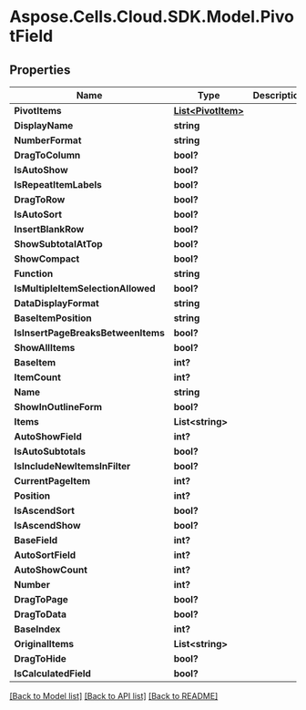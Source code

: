# Aspose.Cells.Cloud.SDK.Model.PivotField
## Properties

Name | Type | Description | Notes
------------ | ------------- | ------------- | -------------
**PivotItems** | [**List&lt;PivotItem&gt;**](PivotItem.md) |  | [optional] 
**DisplayName** | **string** |  | [optional] 
**NumberFormat** | **string** |  | [optional] 
**DragToColumn** | **bool?** |  | [optional] 
**IsAutoShow** | **bool?** |  | [optional] 
**IsRepeatItemLabels** | **bool?** |  | [optional] 
**DragToRow** | **bool?** |  | [optional] 
**IsAutoSort** | **bool?** |  | [optional] 
**InsertBlankRow** | **bool?** |  | [optional] 
**ShowSubtotalAtTop** | **bool?** |  | [optional] 
**ShowCompact** | **bool?** |  | [optional] 
**Function** | **string** |  | [optional] 
**IsMultipleItemSelectionAllowed** | **bool?** |  | [optional] 
**DataDisplayFormat** | **string** |  | [optional] 
**BaseItemPosition** | **string** |  | [optional] 
**IsInsertPageBreaksBetweenItems** | **bool?** |  | [optional] 
**ShowAllItems** | **bool?** |  | [optional] 
**BaseItem** | **int?** |  | [optional] 
**ItemCount** | **int?** |  | [optional] 
**Name** | **string** |  | [optional] 
**ShowInOutlineForm** | **bool?** |  | [optional] 
**Items** | **List&lt;string&gt;** |  | [optional] 
**AutoShowField** | **int?** |  | [optional] 
**IsAutoSubtotals** | **bool?** |  | [optional] 
**IsIncludeNewItemsInFilter** | **bool?** |  | [optional] 
**CurrentPageItem** | **int?** |  | [optional] 
**Position** | **int?** |  | [optional] 
**IsAscendSort** | **bool?** |  | [optional] 
**IsAscendShow** | **bool?** |  | [optional] 
**BaseField** | **int?** |  | [optional] 
**AutoSortField** | **int?** |  | [optional] 
**AutoShowCount** | **int?** |  | [optional] 
**Number** | **int?** |  | [optional] 
**DragToPage** | **bool?** |  | [optional] 
**DragToData** | **bool?** |  | [optional] 
**BaseIndex** | **int?** |  | [optional] 
**OriginalItems** | **List&lt;string&gt;** |  | [optional] 
**DragToHide** | **bool?** |  | [optional] 
**IsCalculatedField** | **bool?** |  | [optional] 

[[Back to Model list]](../README.md#documentation-for-models) [[Back to API list]](../README.md#documentation-for-api-endpoints) [[Back to README]](../README.md)

